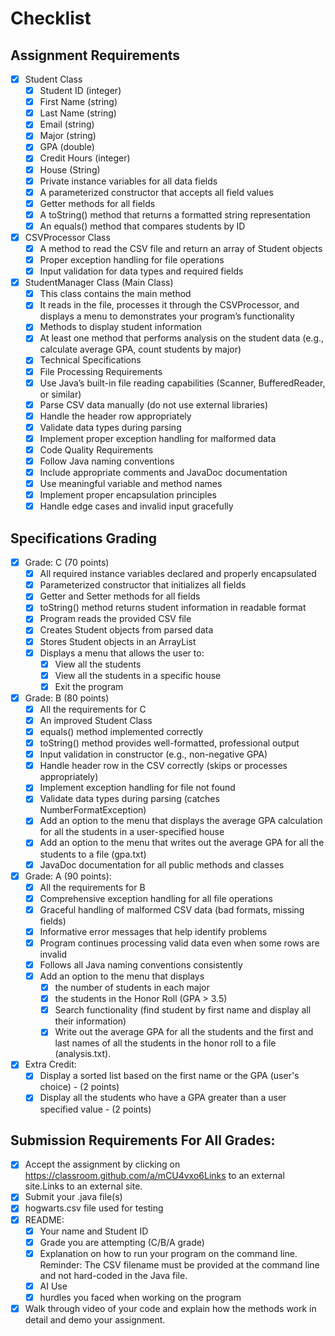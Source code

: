 # Checklist
## Assignment Requirements
- [x] Student Class
    - [x] Student ID (integer)
    - [x] First Name (string)
    - [x] Last Name (string)
    - [x] Email (string)
    - [x] Major (string)
    - [x] GPA (double)
    - [x] Credit Hours (integer)
    - [x] House (String)
    - [x] Private instance variables for all data fields
    - [x] A parameterized constructor that accepts all field values
    - [x] Getter methods for all fields
    - [x] A toString() method that returns a formatted string representation
    - [x] An equals() method that compares students by ID

- [x] CSVProcessor Class
    - [x] A method to read the CSV file and return an array of Student objects
    - [x] Proper exception handling for file operations
    - [x] Input validation for data types and required fields

- [x] StudentManager Class (Main Class)
    - [x] This class contains the main method
    - [x] It reads in the file, processes it through the CSVProcessor, and displays a menu to demonstrates your program’s functionality
    - [x] Methods to display student information
    - [x] At least one method that performs analysis on the student data (e.g., calculate average GPA, count students by major)
    - [x] Technical Specifications
    - [x] File Processing Requirements
    - [x] Use Java’s built-in file reading capabilities (Scanner, BufferedReader, or similar)
    - [x] Parse CSV data manually (do not use external libraries)
    - [x] Handle the header row appropriately
    - [x] Validate data types during parsing
    - [x] Implement proper exception handling for malformed data
    - [x] Code Quality Requirements
    - [x] Follow Java naming conventions
    - [x] Include appropriate comments and JavaDoc documentation
    - [x] Use meaningful variable and method names
    - [x] Implement proper encapsulation principles
    - [x] Handle edge cases and invalid input gracefully

## Specifications Grading
- [x] Grade: C (70 points)
    - [x] All required instance variables declared and properly encapsulated
    - [x] Parameterized constructor that initializes all fields
    - [x] Getter and Setter methods for all fields
    - [x] toString() method returns student information in readable format
    - [x] Program reads the provided CSV file
    - [x] Creates Student objects from parsed data
    - [x] Stores Student objects in an ArrayList
    - [x] Displays a menu that allows the user to:
        - [x] View all the students
        - [x] View all the students in a specific house
        - [x] Exit the program

- [x] Grade: B (80 points)
    - [x] All the requirements for C
    - [x] An improved Student Class
    - [x] equals() method implemented correctly
    - [x] toString() method provides well-formatted, professional output
    - [x] Input validation in constructor (e.g., non-negative GPA)
    - [x] Handle header row in the CSV correctly (skips or processes appropriately)
    - [x] Implement exception handling for file not found
    - [x] Validate data types during parsing (catches NumberFormatException)
    - [x] Add an option to the menu that displays the average GPA calculation for all the students in a user-specified house
    - [x] Add an option to the menu that writes out the average GPA for all the students to a file (gpa.txt)
    - [x] JavaDoc documentation for all public methods and classes

- [x] Grade: A (90 points):
    - [x] All the requirements for B
    - [x] Comprehensive exception handling for all file operations
    - [x] Graceful handling of malformed CSV data (bad formats, missing fields)
    - [x] Informative error messages that help identify problems
    - [x] Program continues processing valid data even when some rows are invalid
    - [x] Follows all Java naming conventions consistently
    - [x] Add an option to the menu that displays
        - [x] the number of students in each major
        - [x] the students in the Honor Roll (GPA > 3.5)
        - [x] Search functionality (find student by first name and display all their information)
        - [x] Write out the average GPA for all the students and the first and last names of all the students in the honor roll to a file (analysis.txt).

- [x] Extra Credit:
    - [x] Display a sorted list based on the first name or the GPA (user's choice) - (2 points)
    - [x] Display all the students who have a GPA greater than a user specified value - (2 points)

## Submission Requirements For All Grades:
- [x] Accept the assignment by clicking on https://classroom.github.com/a/mCU4vxo6Links to an external site.Links to an external site.
- [x] Submit your .java file(s)
- [x] hogwarts.csv file used for testing
- [x] README:
    - [x] Your name and Student ID
    - [x] Grade you are attempting (C/B/A grade)
    - [x] Explanation on how to run your program on the command line. Reminder: The CSV filename must be provided at the command line and not hard-coded in the Java file.
    - [x] AI Use
    - [x] hurdles you faced when working on the program
- [x] Walk through video of your code and explain how the methods work in detail and demo your assignment.
